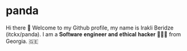 # panda

Hi there 👋 Welcome to my Github profile, my name is Irakli Beridze (itckx/panda). I am a 𝐒𝐨𝐟𝐭𝐰𝐚𝐫𝐞 𝐞𝐧𝐠𝐢𝐧𝐞𝐞𝐫 𝐚𝐧𝐝 𝐞𝐭𝐡𝐢𝐜𝐚𝐥 𝐡𝐚𝐜𝐤𝐞𝐫 👨🏻‍💻 from Georgia. 🇬🇪
